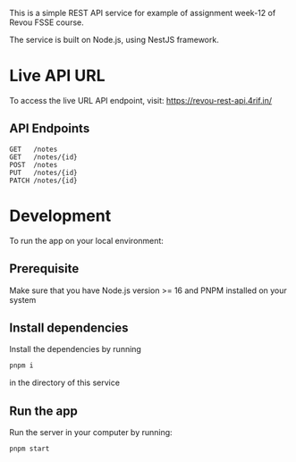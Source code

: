 This is a simple REST API service for example of assignment week-12 of Revou FSSE course.

The service is built on Node.js, using NestJS framework.

# Live API URL

To access the live URL API endpoint, visit: https://revou-rest-api.4rif.in/

## API Endpoints

```
GET   /notes
GET   /notes/{id}
POST  /notes
PUT   /notes/{id}
PATCH /notes/{id}
```

# Development

To run the app on your local environment:

## Prerequisite

Make sure that you have Node.js version >= 16 and PNPM installed on your system

## Install dependencies

Install the dependencies by running

```sh
pnpm i
```

in the directory of this service

## Run the app

Run the server in your computer by running:

```sh
pnpm start
```